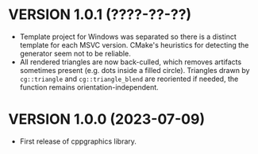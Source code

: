 VERSION 1.0.1 (????-??-??)
==========================

- Template project for Windows was separated so there is a distinct template for each MSVC version. CMake's heuristics for detecting the generator seem not to be reliable.
- All rendered triangles are now back-culled, which removes artifacts sometimes present (e.g. dots inside a filled circle). Triangles drawn by `cg::triangle` and `cg::triangle_blend` are reoriented if needed, the function remains orientation-independent.




VERSION 1.0.0 (2023-07-09)
==========================

- First release of cppgraphics library.
